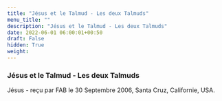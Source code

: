 ```yaml
---
title: "Jésus et le Talmud - Les deux Talmuds"
menu_title: ""
description: "Jésus et le Talmud - Les deux Talmuds"
date: 2022-06-01 06:00:01+00:50
draft: False
hidden: True
weight:
---
```

### Jésus et le Talmud - Les deux Talmuds

Jésus - reçu par FAB le 30 Septembre 2006, Santa Cruz, Californie, USA.



